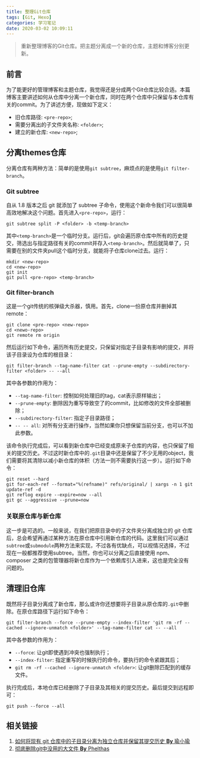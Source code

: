 ```yaml
---
title: 整理Git仓库
tags: [Git, Hexo]
categories: 学习笔记
date: 2020-03-02 10:09:11
---
```


> 重新整理博客的Git仓库。把主题分离成一个新的仓库，主题和博客分别更新。

<!--more-->

## 前言
为了能更好的管理博客和主题仓库，我觉得还是分成两个Git仓库比较合适。本篇博客主要讲述如何从仓库中分离一个新仓库，同时在两个仓库中只保留与本仓库有关的commit。为了讲述方便，现做如下定义：
* 旧仓库路径: `<pre-repo>`;
* 需要分离出的子文件夹名称: `<folder>`;
* 建立的新仓库: `<new-repo>`;


## 分离themes仓库
分离仓库有两种方法：简单的是使用`git subtree`，麻烦点的是使用`git filter-branch`。

### Git subtree
自从 1.8 版本之后 git 就添加了 subtree 子命令，使用这个新命令我们可以很简单高效地解决这个问题。首先进入`<pre-repo>`，运行：
```git
git subtree split -P <folder> -b <temp-branch>
```
其中`<temp-branch>`是一个临时分支。运行后，git会遍历原仓库中所有的历史提交，筛选出与指定路径有关的commit并存入`<temp-branch>`。然后就简单了，只需要在别的文件夹pull这个临时分支，就能将子仓库clone过去。运行：
```shell-session
mkdir <new-repo>
cd <new-repo>
git init
git pull <pre-repo> <temp-branch>
```

### Git filter-branch
这是一个git传统的核弹级大杀器，慎用。首先，clone一份原仓库并删掉其remote：
```git
git clone <pre-repo> <new-repo>
cd <newo-repo>
git remote rm origin
```
然后运行如下命令，遍历所有历史提交，只保留对指定子目录有影响的提交，并将该子目录设为仓库的根目录：
```git
git filter-branch --tag-name-filter cat --prune-empty --subdirectory-filter <folder> -- --all
```
其中各参数的作用为：
* `--tag-name-filter`: 控制如何处理旧的tag，cat表示原样输出；
* `--prune-empty`: 删除因为重写导致空了的commit，比如修改的文件全部被删除；
* `--subdirectory-filter`: 指定子目录路径；
* `-- -- all`: 对所有分支进行操作，当然如果你只想保留当前分支，也可以不加此参数。

该命令执行完成后，可以看到新仓库中已经变成原来子仓库的内容，也只保留了相关的提交历史。不过这时新仓库中的`.git`目录中还是保留了不少无用的object，我们需要将其清除以减小新仓库的体积（方法一则不需要执行这一步）。运行如下命令：
```git
git reset --hard
git for-each-ref --format="%(refname)" refs/original/ | xargs -n 1 git update-ref -d
git reflog expire --expire=now --all
git gc --aggressive --prune=now
```
### 关联原仓库与新仓库
这一步是可选的。一般来说，在我们把原目录中的子文件夹分离成独立的 git 仓库后，总会希望再通过某种方法在原仓库中引用新仓库的代码。这里我们可以通过`subtree`或`submodule`两种方法来实现，不过各有优缺点，可以视情况选择，不过现在一般都推荐使用subtree。当然，你也可以分离之后直接使用 npm、composer 之类的包管理器将新仓库作为一个依赖库引入进来，这也是完全没有问题的。


## 清理旧仓库
既然将子目录分离成了新仓库，那么或许你还想要将子目录从原仓库的`.git`中删除。在原仓库路径下运行如下命令：
```git
git filter-branch --force --prune-empty --index-filter 'git rm -rf --cached --ignore-unmatch <folder>' --tag-name-filter cat -- --all
```
其中各参数的作用为：
* `--force`: 让git即使遇到冲突也强制执行；
* `--index-filter`: 指定重写的时候执行的命令，要执行的命令紧跟其后；
* `git rm -rf --cached --ignore-unmatch <folder>`: 让git删除匹配到的缓存文件。

执行完成后，本地仓库已经删除了子目录及其相关的提交历史。最后提交到远程即可：
```git
git push --force --all
```

## 相关链接
1. [如何将现有 git 仓库中的子目录分离为独立仓库并保留其提交历史 **By** 瑜小瑜](http://varyu.com/notes/527.html)
2. [彻底删除git中没用的大文件 **By** Phelthas](https://www.jianshu.com/p/780161d32c8e)
